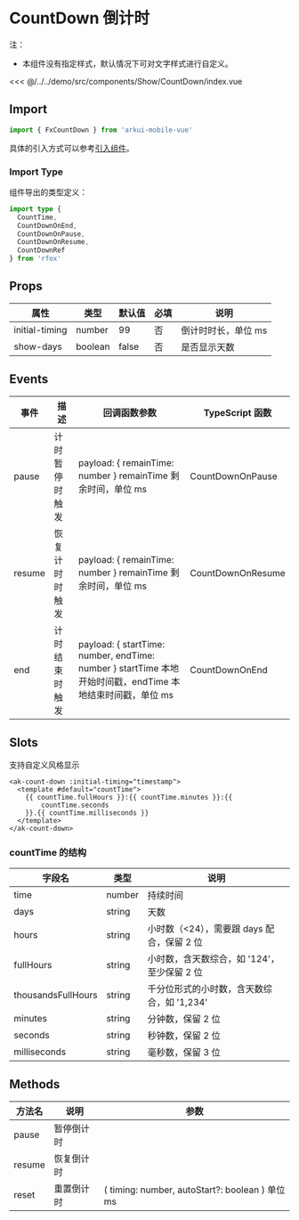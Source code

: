 # CountDown 倒计时

注：

- 本组件没有指定样式，默认情况下可对文字样式进行自定义。

<CodeDemo name="CountDown">

<<< @/../../demo/src/components/Show/CountDown/index.vue

</CodeDemo>

## Import

```js
import { FxCountDown } from 'arkui-mobile-vue'
```

具体的引入方式可以参考[引入组件](../guide/import.md)。

### Import Type

组件导出的类型定义：

```ts
import type {
  CountTime,
  CountDownOnEnd,
  CountDownOnPause,
  CountDownOnResume,
  CountDownRef
} from 'rfox'
```

## Props

| 属性           | 类型    | 默认值 | 必填 | 说明                |
| -------------- | ------- | ------ | ---- | ------------------- |
| initial-timing | number  | 99     | 否   | 倒计时时长，单位 ms |
| show-days      | boolean | false  | 否   | 是否显示天数        |

## Events

| 事件   | 描述           | 回调函数参数                                                                                              | TypeScript 函数   |
| ------ | -------------- | --------------------------------------------------------------------------------------------------------- | ----------------- |
| pause  | 计时暂停时触发 | payload: { remainTime: number } remainTime 剩余时间，单位 ms                                              | CountDownOnPause  |
| resume | 恢复计时时触发 | payload: { remainTime: number } remainTime 剩余时间，单位 ms                                              | CountDownOnResume |
| end    | 计时结束时触发 | payload: { startTime: number, endTime: number } startTime 本地开始时间戳，endTime 本地结束时间戳，单位 ms | CountDownOnEnd    |

## Slots

支持自定义风格显示

```vue
<ak-count-down :initial-timing="timestamp">
  <template #default="countTime">
    {{ countTime.fullHours }}:{{ countTime.minutes }}:{{
        countTime.seconds
    }}.{{ countTime.milliseconds }}
  </template>
</ak-count-down>
```

### countTime 的结构

| 字段名             | 类型   | 说明                                        |
| ------------------ | ------ | ------------------------------------------- |
| time               | number | 持续时间                                    |
| days               | string | 天数                                        |
| hours              | string | 小时数（<24），需要跟 days 配合，保留 2 位  |
| fullHours          | string | 小时数，含天数综合，如 '124'，至少保留 2 位 |
| thousandsFullHours | string | 千分位形式的小时数，含天数综合，如 '1,234'  |
| minutes            | string | 分钟数，保留 2 位                           |
| seconds            | string | 秒钟数，保留 2 位                           |
| milliseconds       | string | 毫秒数，保留 3 位                           |

## Methods

| 方法名 | 说明       | 参数                                            |
| ------ | ---------- | ----------------------------------------------- |
| pause  | 暂停倒计时 |                                                 |
| resume | 恢复倒计时 |                                                 |
| reset  | 重置倒计时 | ( timing: number, autoStart?: boolean ) 单位 ms |
